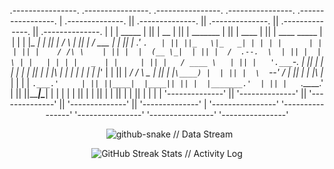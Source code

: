 <div align="center">





 .----------------.  .----------------.  .----------------.  .----------------.  .-----------------.
| .--------------. || .--------------. || .--------------. || .--------------. || .--------------. |
| |     _____    | || |      __      | || |    _______   | || |     ____     | || | ____  _____  | |
| |    |_   _|   | || |     /  \     | || |   /  ___  |  | || |   .'    `.   | || ||_   \|_   _| | |
| |      | |     | || |    / /\ \    | || |  |  (__ \_|  | || |  /  .--.  \  | || |  |   \ | |   | |
| |   _  | |     | || |   / ____ \   | || |   '.___`-.   | || |  | |    | |  | || |  | |\ \| |   | |
| |  | |_' |     | || | _/ /    \ \_ | || |  |`\____) |  | || |  \  `--'  /  | || | _| |_\   |_  | |
| |  `.___.'     | || ||____|  |____|| || |  |_______.'  | || |   `.____.'   | || ||_____|\____| | |
| |              | || |              | || |              | || |              | || |              | |
| '--------------' || '--------------' || '--------------' || '--------------' || '--------------' |
 '----------------'  '----------------'  '----------------'  '----------------'  '----------------' 

                                                                                                         


</div>

<div align="center">

  <img src="https://raw.githubusercontent.com/jasonbalayev/jasonbalayev/output/github-snake-dark.svg" alt="github-snake // Data Stream" />

</div>

<div align="center">
  <img src="https://github-readme-streak-stats.herokuapp.com/?user=jasonbalayev&theme=dark&hide_border=true&stroke=00ff00&ring=00ffff&sideNums=ffffff&sideLabels=ffffff&dates=ffffff&background=0d1117" alt="GitHub Streak Stats // Activity Log" />
  <br/>

</div>
